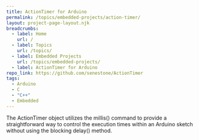```yaml
---
title: ActionTimer for Arduino
permalink: /topics/embedded-projects/action-timer/
layout: project-page-layout.njk
breadcrumbs:
  - label: Home
    url: /
  - label: Topics
    url: /topics/
  - label: Embedded Projects
    url: /topics/embedded-projects/
  - label: ActionTimer for Arduino
repo_link: https://github.com/senestone/ActionTimer
tags:
  - Arduino
  - C
  - "C++"
  - Embedded
---
```


<!-- Excerpt Start -->
The ActionTimer object utilizes the millis() command to provide a straightforward way to control the execution times within an Arduino sketch without using the blocking delay() method.
<!-- Excerpt End -->
